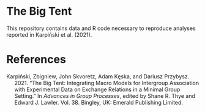 The Big Tent
================

This repository contains data and R code necessary to reproduce analyses
reported in Karpiński et al. (2021).

# References

<div id="refs" class="references csl-bib-body hanging-indent">

<div id="ref-karpinski2021" class="csl-entry">

Karpiński, Zbigniew, John Skvoretz, Adam Kęska, and Dariusz Przybysz.
2021. “The Big Tent: Integrating Macro Models for Intergroup Association
with Experimental Data on Exchange Relations in a Minimal Group
Setting.” In *Advances in Group Processes*, edited by Shane R. Thye and
Edward J. Lawler. Vol. 38. Bingley, UK: Emerald Publishing Limited.

</div>

</div>
